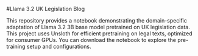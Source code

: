 #Llama 3.2 UK Legislation Blog

This repository provides a notebook demonstrating the domain-specific adaptation of Llama 3.2 3B base model pretrained on UK legislation data. This project uses Unsloth for efficient pretraining on legal texts, optimized for consumer GPUs. You can download the notebook to explore the pre-training setup and configurations.

